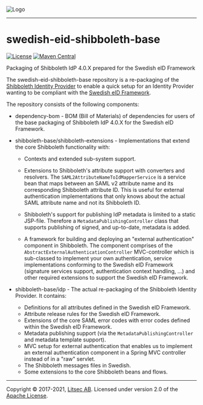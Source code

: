 ![Logo](https://github.com/litsec/eidas-opensaml/blob/master/docs/img/litsec-small.png)

------

# swedish-eid-shibboleth-base

[![License](https://img.shields.io/badge/License-Apache%202.0-blue.svg)](https://opensource.org/licenses/Apache-2.0) [![Maven Central](https://maven-badges.herokuapp.com/maven-central/se.litsec.sweid.idp/shibboleth-base/badge.svg)](https://maven-badges.herokuapp.com/maven-central/se.litsec.sweid.idp/shibboleth-base)

Packaging of Shibboleth IdP 4.0.X prepared for the Swedish eID Framework

The swedish-eid-shibboleth-base repository is a re-packaging of the [Shibboleth Identity Provider](https://wiki.shibboleth.net/confluence/display/IDP4/Home) to enable a quick setup for an Identity Provider wanting to be compliant with the [Swedish eID Framework](https://github.com/swedenconnect/technical-framework).

The repository consists of the following components:

* dependency-bom - BOM (Bill of Materials) of dependencies for users of the base packaging of Shibboleth IdP 4.0.X for the Swedish eID Framework.

* shibboleth-base/shibboleth-extensions - Implementations that extend the core Shibboleth functionality with:
	* Contexts and extended sub-system support.
	
	* Extensions to Shibboleth's attribute support with converters and resolvers. The `SAML2AttributeNameToIdMapperService` is a service bean that maps between an SAML v2 attribute name and its corresponding Shibboleth attribute ID. This is useful for external authentication implementations that only knows about the actual SAML attribute name and not its Shibboleth ID.

	* Shibboleth's support for publishing IdP metadata is limited to a static JSP-file. Therefore a `MetadataPublishingController` class that supports publishing of signed, and up-to-date, metadata is added.

	* A framework for building and deploying an "external authentication" component in Shibboleth. The component comprises of the `AbstractExternalAuthenticationController` MVC-controller which is sub-classed to implement your own authentication, service implementations conforming to the Swedish eID Framework (signature services support, authentication context handling, ...) and other required extensions to support the Swedish eID Framework.


* shibboleth-base/idp - The actual re-packaging of the Shibboleth Identity Provider. It contains:
	- Definitions for all attributes defined in the Swedish eID Framework.
	- Attribute release rules for the Swedish eID Framework.
	- Extensions of the core SAML error codes with error codes defined within the Swedish eID Framework.
	- Metadata publishing support (via the `MetadataPublishingController` and metadata template support).
	- MVC setup for external authentication that enables us to implement an external authentication component in a Spring MVC controller instead of in a "raw" servlet.
	- The Shibboleth messages files in Swedish.
	- Some extensions to the core Shibboleth beans and flows.
	
------

Copyright &copy; 2017-2021, [Litsec AB](http://www.litsec.se). Licensed under version 2.0 of the [Apache License](http://www.apache.org/licenses/LICENSE-2.0).
